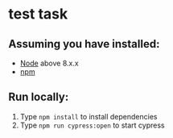 # test task

## Assuming you have installed:

- [Node](https://nodejs.org/en/download/) above 8.x.x
- [npm](https://www.npmjs.com/)

## Run locally:

1. Type `npm install` to install dependencies
2. Type `npm run cypress:open` to start cypress
